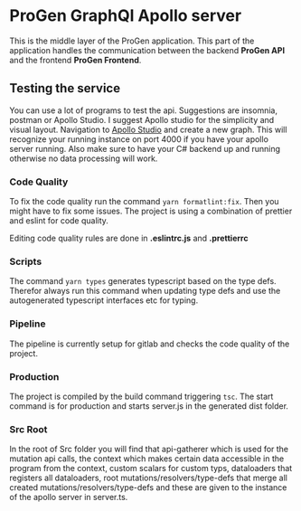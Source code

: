# ProGen GraphQl Apollo server
This is the middle layer of the ProGen application. This part of the application 
handles the communication between the backend **ProGen API** and the frontend **ProGen Frontend**.

## Testing the service
You can use a lot of programs to test the api. Suggestions are insomnia, postman or Apollo Studio. I suggest
Apollo studio for the simplicity and visual layout. Navigation to 
[Apollo Studio](https://studio.apollographql.com/org/decp-development/graphs) and create a new graph. This will 
recognize your running instance on port 4000 if you have your apollo server running. Also make sure to have your C# backend
up and running otherwise no data processing will work. 

### Code Quality
To fix the code quality run the command `yarn formatlint:fix`. Then you might have to fix some issues. 
The project is using a combination of prettier and eslint for code quality. 

Editing code quality rules are done in **.eslintrc.js** and **.prettierrc**

### Scripts
The command `yarn types` generates typescript based on the type defs. Therefor always run this command
when updating type defs and use the autogenerated typescript interfaces etc for typing. 

### Pipeline
The pipeline is currently setup for gitlab and checks the code quality of the project.

### Production
The project is compiled by the build command triggering `tsc`. The start command is for production and starts server.js 
in the generated dist folder.

### Src Root
In the root of Src folder you will find that api-gatherer which is used for the mutation api calls, the context which makes certain data accessible
in the program from the context, custom scalars for custom typs, dataloaders that registers all dataloaders, root mutations/resolvers/type-defs that merge
all created mutations/resolvers/type-defs and these are given to the instance of the apollo server in server.ts.